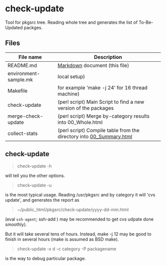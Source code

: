 # check-update

Tool for pkgsrc tree. Reading whole tree and generates the list
of To-Be-Updated packges.

## Files

File name  | Description
---------- | -------------
README.md	      |   [Markdown](https://help.github.com/articles/markdown-basics/) document  (this file)
environment-sample.mk  |  local setup)
Makefile		|   for example 'make -j 24' for 16 thread machine)
check-update	      |   (perl script) Main Script to find a new version of the packages
merge-check-update  |   (perl script) Merge by-category results into 00_Whole.html
collect-stats	    |    (perl script) Compile table from the directory into [00_Summary.html](http://www.ki.nu/~makoto/pkgsrc/check-update/00_Summary.html)

## check-update
>  check-update -h

will tell you the other options.

>  check-update -u

is the most typical usage. Reading /usr/pkgsrc and by category
it will 'cvs update', and generates the report as

>  ~/public_html/pkgsrc/check-update/yyyy-dd-mm.html

(eval `ssh-agent`; ssh-add ) may be recommended to get
cvs udpate done smoothly).

But it will take several tens of hours.
Instead, make -j 12 may be good to finish in several hours
(make is assumed as BSD make).

>  check-update -x d -c category -P packagename

is the way to debug particular package.
